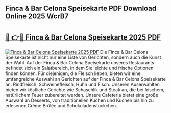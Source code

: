 ## Finca & Bar Celona Speisekarte PDF Download Online 2025 WcrB7

# <h2><a href="http://gccceg.nevu.top/?p=Finca+%26+Bar+Celona+Speisekarte">🔗 👉🔴 Finca & Bar Celona Speisekarte 2025 PDF</a></h2>

[![Finca & Bar Celona Speisekarte 2025 PDF](https://i.imgur.com/dBaPXMq.png)](http://gccceg.nevu.top/?p=Finca+%26+Bar+Celona+Speisekarte)
Die Finca & Bar Celona Speisekarte ist nicht nur eine Liste von Gerichten, sondern auch die Kunst der Wahl. Auf der Finca & Bar Celona Speisekarte unseres Restaurants befindet sich ein Salatbereich, in dem Sie leichte und frische Optionen finden können. Für diejenigen, die Fleisch lieben, bieten wir eine umfangreiche Auswahl an Gerichten auf der Finca & Bar Celona Speisekarte an: Rindfleisch, Schweinefleisch, Huhn und Fisch. Unseren Auserwählten bieten wir köstliche Gerichte wie Schaschlik und Steak an, die bei frischem, natürlichem Feuer zubereitet werden. Unsere Cafeteria bietet eine große Auswahl an Desserts, von traditionellen Kuchen und Kuchen bis hin zu erlesenen Crème Brûlée und Schokoladenstückchen.
